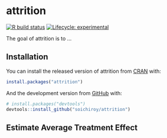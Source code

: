 
<!-- README.md is generated from README.Rmd. Please edit that file -->

# attrition

<!-- badges: start -->

[![R build
status](https://github.com/soichiroy/attrition/workflows/R-CMD-check/badge.svg)](https://github.com/soichiroy/attrition/actions)
[![Lifecycle:
experimental](https://img.shields.io/badge/lifecycle-experimental-orange.svg)](https://www.tidyverse.org/lifecycle/#experimental)
<!-- badges: end -->

The goal of attrition is to …

## Installation

You can install the released version of attrition from
[CRAN](https://CRAN.R-project.org) with:

``` r
install.packages("attrition")
```

And the development version from [GitHub](https://github.com/) with:

``` r
# install.packages("devtools")
devtools::install_github("soichiroy/attrition")
```

## Estimate Average Treatment Effect

##
